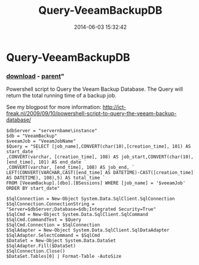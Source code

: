 ﻿---
pid:            5204
parent:         1316
children:       
poster:         waldo
title:          Query-VeeamBackupDB
date:           2014-06-03 15:32:42
format:         posh
---

# Query-VeeamBackupDB

### [download](5204.ps1) - [parent](1316.md)"

Powershell script to Query the Veeam Backup Database. The Query will return the total running time of a backup job.

See my blogpost for more information: http://ict-freak.nl/2009/09/10/powershell-script-to-query-the-veeam-backup-database/

```posh
$dbServer = "servernbame\instance"
$db = "VeeamBackup"
$veeamJob = "VeeamJobName"
$Query = "SELECT [job_name],CONVERT(char(10),[creation_time], 101) AS start_date `
,CONVERT(varchar, [creation_time], 108) AS job_start,CONVERT(char(10), [end_time], 101) AS end_date `
,CONVERT(varchar, [end_time], 108) AS job_end, `
LEFT(CONVERT(VARCHAR,CAST([end_time] AS DATETIME)-CAST([creation_time] AS DATETIME), 108),5) AS total_time `
FROM [VeeamBackup].[dbo].[BSessions] WHERE [job_name] = '$veeamJob' ORDER BY start_date"

$SqlConnection = New-Object System.Data.SqlClient.SqlConnection
$SqlConnection.ConnectionString = "Server=$dbServer;Database=$db;Integrated Security=True"
$SqlCmd = New-Object System.Data.SqlClient.SqlCommand
$SqlCmd.CommandText = $Query
$SqlCmd.Connection = $SqlConnection
$SqlAdapter = New-Object System.Data.SqlClient.SqlDataAdapter
$SqlAdapter.SelectCommand = $SqlCmd
$DataSet = New-Object System.Data.DataSet
$SqlAdapter.Fill($DataSet)
$SqlConnection.Close()
$DataSet.Tables[0] | Format-Table -AutoSize
```
